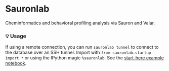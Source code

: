 # Sauronlab

Cheminformatics and behavioral profiling analysis via Sauron and Valar.


### 💡 Usage

If using a remote connection, you can run `sauronlab tunnel` to connect to the database over an SSH tunnel.
Import with `from sauronlab.startup import *`
or using the IPython magic `%sauronlab`.
See the [start-here example notebook](https://github.com/dmyersturnbull/sauron-legacy/blob/main/sauronlab/examples/start-here.ipynb).
